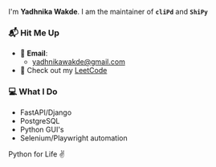 I'm **Yadhnika Wakde**.
I am the maintainer of **`cliPd`** and **`ShiPy`**


### 📬 Hit Me Up  
- 💌 **Email**:  
  - yadhnikawakde@gmail.com  
- 🧠 Check out my [LeetCode](https://leetcode.com/u/YadhnikaWakde/)

### 💻 What I Do
- FastAPI/Django
- PostgreSQL 
- Python GUI's
- Selenium/Playwright automation
  
Python for Life ✌️
<!---
SuzanTurner/SuzanTurner is a ✨ special ✨ repository because its `README.md` (this file) appears on your GitHub profile.
You can click the Preview link to take a look at your changes.
--->
